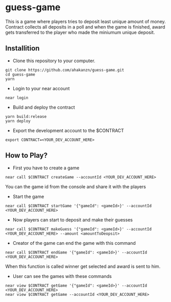# guess-game
This is a game where players tries to deposit least unique amount of money. Contract collects all deposits in a poll and when the game is finished,
award gets transferred to the player who made the miniumum unique deposit. 
## Installition
* Clone this repository to your computer.
```
git clone https://github.com/ahakanzn/guess-game.git
cd guess-game
yarn
```
* Login to your near account
```
near login
```
* Build and deploy the contract
```
yarn build:release
yarn deploy
```
* Export the development account to the $CONTRACT
```
export CONTRACT=<YOUR_DEV_ACCOUNT_HERE>
```
## How to Play?
* First you have to create a game
```
near call $CONTRACT createGame --accountId <YOUR_DEV_ACCOUNT_HERE>
```
You can the game id from the console and share it with the players
* Start the game
```
near call $CONTRACT startGame '{"gameId": <gameId>}' --accountId <YOUR_DEV_ACCOUNT_HERE>
```
* Now players can start to deposit and make their guesses
```
near call $CONTRACT makeGuess '{"gameId": <gameId>}' --accountId <YOUR_DEV_ACCOUNT_HERE> --amount <amountToDeopsit>
```
* Creator of the game can end the game with this command
```
near call $CONTRACT endGame '{"gameId": <gameId>}' --accountId <YOUR_DEV_ACCOUNT_HERE>
```
When this function is called winner get selected and award is sent to him.

* User can see the games with these commands
```
near view $CONTRACT getGame '{"gameId": <gameId>}' --accountId <YOUR_DEV_ACCOUNT_HERE>
near view $CONTRACT getGame --accountId <YOUR_DEV_ACCOUNT_HERE>
```
